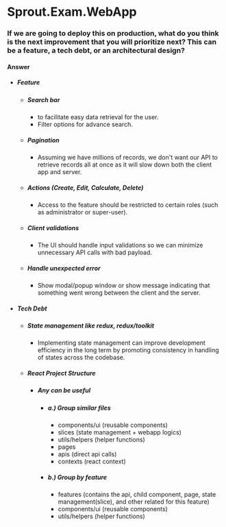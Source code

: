 # Sprout.Exam.WebApp

### If we are going to deploy this on production, what do you think is the next improvement that you will prioritize next? This can be a feature, a tech debt, or an architectural design?

#### Answer
- ##### Feature
  - ##### Search bar
    - to facilitate easy data retrieval for the user.
    - Filter options for advance search.
  - ##### Pagination
    - Assuming we have millions of records, we don't want our API to retrieve records all at once as it will slow down both the client app and server.
  - ##### Actions (Create, Edit, Calculate, Delete)
    - Access to the feature should be restricted to certain roles (such as administrator or super-user).
  - ##### Client validations
    - The UI should handle input validations so we can minimize unnecessary API calls with bad payload.
  - ##### Handle unexpected error
    - Show modal/popup window or show message indicating that something went wrong between the client and the server.
- ##### Tech Debt
  - ##### State management like redux, redux/toolkit
    - Implementing state management can improve development efficiency in the long term by promoting consistency in handling of states across the codebase.
  - ##### React Project Structure
    - ##### Any can be useful
      - ##### a.) Group similar files
        - components/ui (reusable components)
        - slices (state management + webapp logics)
        - utils/helpers (helper functions)
        - pages
        - apis (direct api calls)
        - contexts (react context)
      - ##### b.) Group by feature
        - features (contains the api, child component, page, state management(slice), and other related for this feature)
        - components/ui (reusable components)
        - utils/helpers (helper functions)
